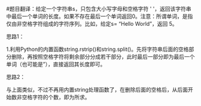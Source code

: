 #题目翻译：给定一个字符串s，只包含大小写字母和空格字符 ' '，返回该字符串中最后一个单词的长度。如果不存在最后一个单词返回0。注意：所谓单词，是指仅由非空格字符组成的字符序列。比如，给定s= “Hello World”，返回 5。

思路1：

1.利用Python的内置函数string.rstrip()和string.split()。先将字符串后面的空格部分删除，再按照空格字符将剩余部分分成若干部分，此时最后一部分即为最后一个单词（也可能是”），直接返回其长度即可。

思路2：

与上面类似，不过不再用内置string处理函数了，在删除后面的空格后，从后面开始数非空格字符的个数，即为所求。
